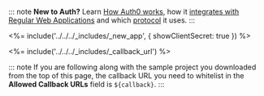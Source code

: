 ::: note
**New to Auth?** Learn [How Auth0 works](/overview), how it [integrates with Regular Web Applications](/architecture-scenarios/application/web-app-sso) and which [protocol](/flows/concepts/auth-code) it uses.
:::

<%= include('../../../_includes/_new_app', { showClientSecret: true }) %>

<%= include('../../../_includes/_callback_url') %>

::: note
If you are following along with the sample project you downloaded from the top of this page, the callback URL you need to whitelist in the **Allowed Callback URLs** field is `${callback}`.
:::
